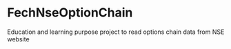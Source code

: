# FechNseOptionChain
Education and learning purpose project to read options chain data from NSE website
